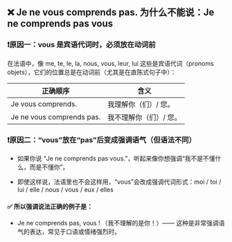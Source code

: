 
## ❌ Je ne vous comprends pas. 为什么不能说：Je ne comprends pas vous

### ❗原因一：vous 是宾语代词时，必须放在动词前
在法语中，像 me, te, le, la, nous, vous, leur, lui 这些是宾语代词（pronoms objets），它们的位置总是在动词前（尤其是在直陈式句子中）：


| 正确顺序                      | 含义           |
| ------------------------- | ------------ |
| Je vous comprends.        | 我理解你（们）/ 您。  |
| Je ne vous comprends pas. | 我不理解你（们）/ 您。 |


### ❗原因二：“vous”放在“pas”后变成强调语气（但语法不同）
 - 如果你说 “Je ne comprends pas vous.”，听起来像你想强调“我不是不懂什么，而是不懂你”。

 - 即使这样说，法语里也不会这样用，“vous”会改成强调代词形式：moi / toi / lui / elle / nous / vous / eux / elles

#### ✅ 所以强调说法正确的例子是：

 - Je ne comprends pas, vous ! （我不理解的是你！）—— 这种是非常强调语气的表达，常见于口语或情绪强烈时。